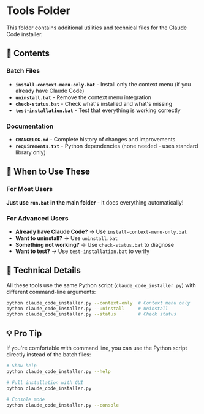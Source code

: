 # Tools Folder

This folder contains additional utilities and technical files for the Claude Code installer.

## 📁 Contents

### Batch Files
- **`install-context-menu-only.bat`** - Install only the context menu (if you already have Claude Code)
- **`uninstall.bat`** - Remove the context menu integration
- **`check-status.bat`** - Check what's installed and what's missing
- **`test-installation.bat`** - Test that everything is working correctly

### Documentation
- **`CHANGELOG.md`** - Complete history of changes and improvements
- **`requirements.txt`** - Python dependencies (none needed - uses standard library only)

## 🎯 When to Use These

### For Most Users
**Just use `run.bat` in the main folder** - it does everything automatically!

### For Advanced Users
- **Already have Claude Code?** → Use `install-context-menu-only.bat`
- **Want to uninstall?** → Use `uninstall.bat`  
- **Something not working?** → Use `check-status.bat` to diagnose
- **Want to test?** → Use `test-installation.bat` to verify

## 🔧 Technical Details

All these tools use the same Python script (`claude_code_installer.py`) with different command-line arguments:

```bash
python claude_code_installer.py --context-only  # Context menu only
python claude_code_installer.py --uninstall     # Uninstall
python claude_code_installer.py --status        # Check status
```

## 💡 Pro Tip

If you're comfortable with command line, you can use the Python script directly instead of the batch files:

```bash
# Show help
python claude_code_installer.py --help

# Full installation with GUI
python claude_code_installer.py

# Console mode
python claude_code_installer.py --console
``` 